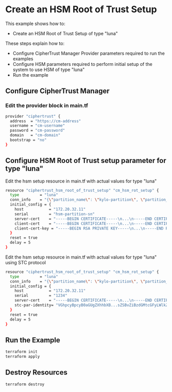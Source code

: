 # Create an HSM Root of Trust Setup

This example shows how to:
- Create an HSM Root of Trust Setup of type "luna"

These steps explain how to:
- Configure CipherTrust Manager Provider parameters required to run the examples
- Configure HSM parameters required to perform initial setup of the system to use HSM of type "luna"
- Run the example

## Configure CipherTrust Manager

### Edit the provider block in main.tf

```bash
provider "ciphertrust" {
  address  = "https://cm-address"
  username = "cm-username"
  password = "cm-password"
  domain   = "cm-domain"
  bootstrap = "no"
}
```

## Configure HSM Root of Trust setup parameter for type "luna"
Edit the hsm setup resource in main.tf with actual values for type "luna"
```bash
resource "ciphertrust_hsm_root_of_trust_setup" "cm_hsm_rot_setup" {
  type         = "luna"
  conn_info    = "{\"partition_name\": \"kylo-partition\", \"partition_password\": \"sOmeP@ssword\"}"
  initial_config = {
    host           = "172.20.32.11"
    serial         = "hsm-partition-sn"
    server-cert    = "-----BEGIN CERTIFICATE-----\n...\n-----END CERTIFICATE-----"
    client-cert    = "-----BEGIN CERTIFICATE-----\n...\n-----END CERTIFICATE-----"
    client-cert-key = "-----BEGIN RSA PRIVATE KEY-----\n...\n-----END RSA PRIVATE KEY-----"
  }
  reset = true
  delay = 5
}
```

Edit the hsm setup resource in main.tf with actual values for type "luna" using STC protocol
```bash
resource "ciphertrust_hsm_root_of_trust_setup" "cm_hsm_rot_setup" {
  type         = "luna"
  conn_info    = "{\"partition_name\": \"kylo-partition\", \"partition_password\": \"sOmeP@ssword\"}"
  initial_config = {
    host           = "172.20.32.11"
    serial         = "1234"
    server-cert    = "-----BEGIN CERTIFICATE-----\n...\n-----END CERTIFICATE-----"
    stc-par-identity= "VGhpcyBpcyB0aGUgZXhhbXB...sZSBvZiBzdGMtcGFyLWlkZW50aXR5"
  }
  reset = true
  delay = 5
}
```

## Run the Example

```bash
terraform init
terraform apply
```

## Destroy Resources

```bash
terraform destroy
```